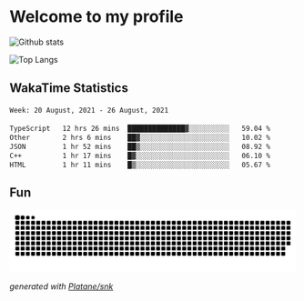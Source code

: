 # Welcome to my profile

![Github stats](https://github-readme-stats.vercel.app/api?username=xinthose&show_icons=true&theme=radical&count_private=true)

![Top Langs](https://github-readme-stats.vercel.app/api/top-langs/?username=xinthose)

## WakaTime Statistics
<!--START_SECTION:waka-->
```text
Week: 20 August, 2021 - 26 August, 2021

TypeScript   12 hrs 26 mins  ██████████████▓░░░░░░░░░░   59.04 % 
Other        2 hrs 6 mins    ██▓░░░░░░░░░░░░░░░░░░░░░░   10.02 % 
JSON         1 hr 52 mins    ██▒░░░░░░░░░░░░░░░░░░░░░░   08.92 % 
C++          1 hr 17 mins    █▓░░░░░░░░░░░░░░░░░░░░░░░   06.10 % 
HTML         1 hr 11 mins    █▒░░░░░░░░░░░░░░░░░░░░░░░   05.67 % 
```
<!--END_SECTION:waka-->

## Fun
![github contribution grid snake animation](https://raw.githubusercontent.com/xinthose/xinthose/output/github-contribution-grid-snake.svg)

_generated with [Platane/snk](https://github.com/Platane/snk)_
